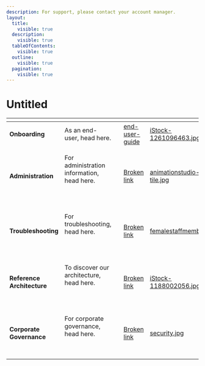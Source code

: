 ```yaml
---
description: For support, please contact your account manager.
layout:
  title:
    visible: true
  description:
    visible: true
  tableOfContents:
    visible: true
  outline:
    visible: true
  pagination:
    visible: true
---
```


# Untitled

<table data-card-size="large" data-view="cards" data-full-width="true"><thead><tr><th></th><th></th><th></th><th data-hidden data-card-target data-type="content-ref"></th><th data-hidden data-card-cover data-type="files"></th></tr></thead><tbody><tr><td><strong>Onboarding</strong></td><td>As an end-user, head here.</td><td></td><td><a href="onboarding/end-user-guide/">end-user-guide</a></td><td><a href=".gitbook/assets/iStock-1261096463.jpg">iStock-1261096463.jpg</a></td></tr><tr><td><strong>Administration</strong></td><td><p>For administration information, head here.</p><p><br></p></td><td></td><td><a href="broken-reference">Broken link</a></td><td><a href=".gitbook/assets/animationstudio-tile.jpg">animationstudio-tile.jpg</a></td></tr><tr><td><strong>Troubleshooting</strong></td><td><p>For troubleshooting, head here.</p><p><br></p></td><td></td><td><a href="broken-reference">Broken link</a></td><td><a href=".gitbook/assets/femalestaffmember.jpg">femalestaffmember.jpg</a></td></tr><tr><td><strong>Reference Architecture</strong></td><td><p>To discover our architecture, head here.</p><p><br></p></td><td></td><td><a href="broken-reference">Broken link</a></td><td><a href=".gitbook/assets/iStock-1188002056.jpg">iStock-1188002056.jpg</a></td></tr><tr><td><strong>Corporate Governance</strong></td><td><p>For corporate governance, head here.</p><p><a href="https://docs.computle.com/onboarding/end-user-guide"><br></a></p></td><td></td><td><a href="broken-reference">Broken link</a></td><td><a href=".gitbook/assets/security.jpg">security.jpg</a></td></tr></tbody></table>

